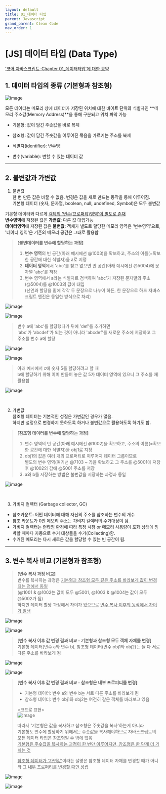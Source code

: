 ```yaml
---
layout: default
title: 01_데이터 타입
parent: Javascript
grand_parent: Clean Code
nav_order: 1
---
```


# [JS] 데이터 타입 (Data Type)  

<u>'[코어 자바스크립트](https://product.kyobobook.co.kr/detail/S000001766397)-Chapter 01_데이터타입'에 대한 요약</u>


## 1. 데이터 타입의 종류 (기본형과 참조형)  

![image](https://user-images.githubusercontent.com/44853626/232789732-716d3725-27fe-4594-b021-3a53031888ea.png)  

모든 데이터는 메모리 상에 데이터가 저장된 위치에 대한 바이트 단위의 식별자인 **메모리 주소값(Memory Address)**을 통해 구분되고 위치 파악 가능  


- 기본형: 값이 담긴 주솟값을 바로 복제  
- 참조형: 값이 담긴 주솟값을 이루어진 묶음을 가르키는 주소를 복제  


- 식별자(identifier): 변수명  
- 변수(variable): 변할 수 있는 데이터 값  

<hr/>

## 2. 불변값과 가변값  

1) 불변값  
한 번 만든 값은 바꿀 수 없음. 변경은 값을 새로 만드는 동작을 통해 이루어짐.  
기본형 데이터 (숫자, 문자열, boolean, null, undefined, Symbol)은 모두 불변값  

기본형 데이터와 다르게 <u>객체의 '변수(프로퍼티)영역'이 별도로 존재</u>  
**변수영역**에 저장된 값은 **가변값**: 다른 값 대입가능  
**데이터영역**에 저장된 값은 **불변값**: 객체가 별도로 할당한 메모리 영역은 '변수영역'으로, '데이터 영역'은 기존의 메모리 공간은 그대로 활용함  

<div class="code-example" markdown="1">

> **[불변데이터를 변수에 할당하는 과정]**  
> 1) **변수 영역**의 빈 공간(아래 예시에선 @1003)을 확보하고, 주소의 이름(=확보한 공간에 대한 식별자)을 a로 지정  
> 2) **데이터 영역**에서 'abc'를 찾고 없으면 빈 공간(아래 예시에선 @5004)에 문자열 'abc'를 저장  
> 3) 변수 영역에서 a라는 식별자르 검색하여 'abc'가 저장된 문자열의 주소(@5004)를 @1003의 값에 대입  
> (선언과 할당을 밑에 각각 두 문장으로 나누어 하든, 한 문장으로 하드 자바스크립트 엔진은 동일한 방식으로 처리)  

![image](https://user-images.githubusercontent.com/44853626/233761087-301f0a2a-f1c8-4380-a14e-d84750c95e10.png)  

![image](https://user-images.githubusercontent.com/44853626/233761267-fadbaa81-4477-4271-835d-7e7680131dca.png)  

> 변수 a에 'abc'를 할당했다가 뒤에 'def'를 추가하면  
> 'abc'가 'abcdef'가 되는 것이 아니라 'abcdef'를 새로운 주소에 저장하고 그 주소를 변수 a에 할당  

![image](https://user-images.githubusercontent.com/44853626/233761116-6e561cd2-92fc-4655-9df1-933f5b4fc1e1.png)  

![image](https://user-images.githubusercontent.com/44853626/233761135-dd307cd9-0fbc-49bd-a8d5-99f9ac6344f0.png)  

> 아래 예시에서 c에 숫자 5를 할당하려고 할 때  
> b에 할당하기 위해 이미 만들어 놓은 값 5가 데이터 영역에 있으니 그 주소를 재활용함  

![image](https://user-images.githubusercontent.com/44853626/233765670-49aed222-3427-42d9-a1e4-3771d817642c.png)  
</div>
<br/>

2) 가변값  
참조형 데이터는 기본적인 성질은 가변값인 경우가 많음.  
하지만 설정으로 변경하지 못하도록 하거나 불변값으로 활용하도록 하기도 함.  

<div class="code-example" markdown="1">

> **[참조형 데이터를 변수에 할당하는 과정]**  
> 1) 변수 영역의 빈 공간(아래 예시에선 @1002)을 확보하고, 주소의 이름(=확보한 공간에 대한 식별자)을 obj1로 지정  
> 2) obj1의 값은 여러 개의 프로퍼티로 이루어지 데이터 그룹이므로  
>    별도의 변수 영역(여기선 @7103 ~ ?)을 확보하고 그 주소를 @5001에 저장 후 @1002의 값에 @5001 주소를 저장  
> 3) a와 b를 저장하는 방법은 불변값을 저장하는 과정과 동일  

![image](https://user-images.githubusercontent.com/44853626/233093071-88820657-a6f6-4164-b854-ce89a4a40b01.png)  
</div>

<br/>

3) 가비지 컬렉터 (Garbage collector, GC)  
- 참조카운트: 어떤 데이터에 대해 자신의 주소를 참조하는 변수의 개수  
- 참조 카운트가 0인 메모리 주소는 가비지 컬렉터의 수거대상이 됨.  
- 가비지 컬렉터는 런타임 환경에 따라 특정 시점 or 메모리 사용량이 포화 상태에 임박할 때마다 자동으로 수거 대상들을 수거(Collecting)함.  
- 수거된 메모리는 다시 새로운 값을 할당할 수 있는 빈 공간이 됨.  

<hr/>

## 3. 변수 복사 비교 (기본형과 참조형)  

> **[변수 복사 과정 비교]**  
> 변수를 복사하는 과정은 <u>기본형과 참조형 모두 같은 주소를 바라보게 값이 변경 되는 점에서 동일</u>  
> (@1001 & @1002는 값이 모두 @5001, @1003 & @1004는 값이 모두 @5002가 됨)  
> 하지만 데이터 할당 과정에서 차이가 있으므로 <u>변수 복사 이후의 동작에서 차이가 발생</u>  

![image](https://user-images.githubusercontent.com/44853626/234009043-8b5a78d6-f81d-4c7a-bdff-3e73e3781129.png)  

![image](https://user-images.githubusercontent.com/44853626/234009166-d4cf12dd-4d91-423e-a53c-90d6d396fe66.png)  


> **[변수 복사 이후 값 변경 결과 비교 - 기본형과 참조형 모두 객체 자체를 변경]**  
> 기본형 데이터(변수 a와 변수 b), 참조형 데이터(변수 obj1와 obj2)는 둘 다 서로 다른 주소를 바라보게 됨  

![image](https://user-images.githubusercontent.com/44853626/234017644-9951ac7a-9543-4e07-a4ce-57b8a97d96b6.png)  

![image](https://user-images.githubusercontent.com/44853626/234018168-3bbac765-3dc2-4acb-be26-b9b88b07dafb.png)  


> **[변수 복사 이후 값 변경 결과 비교 - 참조형은 내부 프로퍼티를 변경]**  
> - 기본형 데이터: 변수 a와 변수 b는 서로 다른 주소를 바라보게 됨  
> - 참조형 데이터: 변수 obj1와 obj2는 여전히 같은 객체를 바라보고 있음  
>   
> <코드로 표현>  
> ![image](https://user-images.githubusercontent.com/44853626/234013158-2f247b6b-ad3d-423c-bbcd-cdf0d7ebcbe7.png)  
>  
> 따라서 '기본형은 값을 복사하고 참조형은 주솟값을 복사'하는게 아니라  
> 기본형도 변수에 할당하기 위해서는 주솟값을 복사해야하므로 자바스크립트의 모든 데이터 타입은 참조형일 수 밖에 없음  
> <u>기본형은 주솟값을 복사하는 과정이 한 번만 이루어지만, 참조형은 한 단계 더 거치는 것</u>  
>  
> <u>참조형 데이터가 '가변값'</u>이라는 설명은 참조형 데이터 자체를 변경할 때가 아니라 그 <u>내부 프로퍼티를 변경할 때만 성립</u>  

![image](https://user-images.githubusercontent.com/44853626/234012237-68b647e1-26ef-4b6c-817f-42c349ec765e.png)  

![image](https://user-images.githubusercontent.com/44853626/234013739-437a697b-a6eb-49b7-9a2d-e01264f9eb42.png)  


